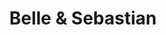 ---
title: "Belle & Sebastian"
summary: "Belle & Sebastian is an indie pop band that formed in Glasgow, Scotland in January 1996. The band is named after Belle Et Sébastien, a French novel by about a boy and his Pyrénées mountain dog . The novel became famous and a popular children's television series in France in the late 1960s, and then internationally in the early 1970s. In October 2014 the band reissued all 11 of their releases, up to that point, under the series heading , taken from the song with the same name that appeared on ."
slug: "belle-sebastian"
image: "belle-sebastian.jpg"
apple_music_artist_url: "None"
wikipedia_url: "none"
---